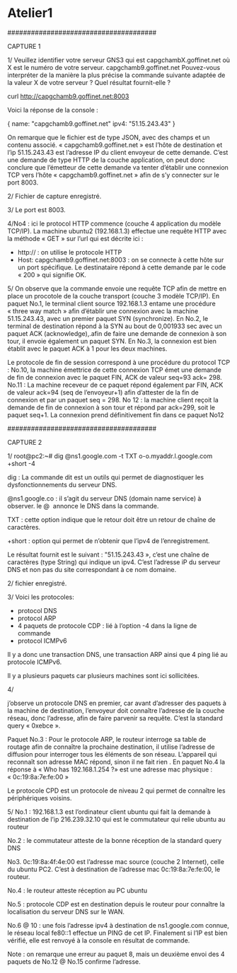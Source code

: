# Atelier1

######################################

CAPTURE 1

1/ Veuillez identifier votre serveur GNS3 qui est capgchambX.goffinet.net où X est le numéro de votre serveur. 
capgchamb9.goffinet.net
Pouvez-vous interpréter de la manière la plus précise la commande suivante adaptée de la valeur X de votre serveur ? Quel résultat fournit-elle ? 

curl http://capgchamb9.goffinet.net:8003

Voici la réponse de la console :

{
  name: "capgchamb9.goffinet.net"
  ipv4: "51.15.243.43"
}

On remarque que le fichier est de type JSON, avec des champs et un contenu associé. « capgchamb9.goffinet.net » est l’hôte de destination et l’ip 51.15.243.43 est l’adresse IP du client envoyeur de cette demande. C’est une demande de type HTTP de la couche application, on peut donc conclure que l’émetteur de cette demande va tenter d’établir une connexion TCP vers l’hôte « capgchamb9.goffinet.net » afin de s’y connecter sur le port 8003.

2/ Fichier de capture enregistré.

3/ Le port est 8003.

4/No4 : ici le protocol HTTP commence (couche 4 application du modèle TCP/IP). La machine ubuntu2 (192.168.1.3) effectue une requête HTTP avec la méthode « GET » sur l’url qui est décrite ici :
- http:// : on utilise le protocole HTTP
- Host: capgchamb9.goffinet.net:8003 : on se connecte à cette hôte sur un port spécifique.
Le destinataire répond à cette demande par le code « 200 » qui signifie OK.

5/ 
On observe que la commande envoie une requête TCP afin de mettre en place un procotole de la couche transport (couche 3 modèle TCP/IP).
En paquet No.1, le terminal client source 192.168.1.3 entame une procédure « three way match » afin d’établir une connexion avec la machine 51.15.243.43, avec un premier paquet SYN (synchronize).
En No.2, le terminal de destination répond à la SYN au bout de 0,001933 sec avec un paquet ACK (acknowledge),.afin de faire une demande de connexion à son tour, il envoie également un paquet SYN.
En No.3, la connexion est bien établit avec le paquet ACK à 1 pour les deux machines.

Le protocole de fin de session correspond à une procédure du protocol TCP :
No.10, la machine émettrice de cette connexion TCP émet une demande de fin de connexion avec le paquet FIN, ACK de valeur seq=93 ack= 298. 
No.11 : La machine receveur de ce paquet répond également par FIN, ACK de valeur ack=94 (seq de l’envoyeur+1) afin d’attester de la fin de connexion et par un paquet seq = 298.
No 12 : la machine client reçoit la demande de fin de connexion à son tour et répond par ack=299, soit le paquet seq+1.
La connexion prend définitivement fin dans ce paquet No12


######################################

CAPTURE 2

1/ root@pc2:~# dig @ns1.google.com -t TXT o-o.myaddr.l.google.com +short -4

dig : La commande dit est un outils qui permet de diagnostiquer les dysfonctionnements du serveur DNS.

@ns1.google.co : il s’agit du serveur DNS (domain name service) à observer. le @  annonce le DNS dans la commande.

TXT : cette option indique que le retour doit être un retour de chaîne de caractères.

+short : option qui permet de n’obtenir que l’ipv4 de l’enregistrement.

Le résultat fournit est le suivant : "51.15.243.43 », c’est une chaîne de caractères (type String) qui indique un ipv4. C’est l’adresse iP du serveur DNS et non pas du site correspondant à ce nom domaine.

2/ fichier enregistré.

3/ Voici les protocoles:
- protocol DNS
- protocol ARP
- 4 paquets de protocole CDP : lié à l’option -4 dans la ligne de commande
- protocol ICMPv6

 Il y a donc une transaction DNS, une transaction ARP ainsi que 4 ping lié au protocole ICMPv6.

Il y a plusieurs paquets car plusieurs machines sont ici sollicitées.

4/ 

j’observe un protocole DNS en premier, car avant d’adresser des paquets à la machine de destination, l’envoyeur doit connaître l’adresse de la couche réseau, donc l’adresse, afin de faire parvenir sa requête. C’est la standard query « 0xebce ».

Paquet No.3 : Pour le protocole ARP, le routeur interroge sa table de routage afin de connaître la prochaine destination, il utilise l’adresse de diffusion pour interroger tous les éléments de son réseau. L’appareil qui reconnaît son adresse MAC répond, sinon il ne fait rien . En paquet No.4 la réponse à « Who has 192.168.1.254 ?» est une adresse mac physique : « 0c:19:8a:7e:fe:00 »

Le protocole CPD est un protocole de niveau 2 qui permet de connaître les périphériques voisins.

5/
No.1 : 192.168.1.3 est l’ordinateur client ubuntu qui fait la demande à destination de l’ip 216.239.32.10 qui est le commutateur qui relie ubuntu au routeur

No.2 : le commutateur atteste de la bonne réception de la standard query DNS

No3. 0c:19:8a:4f:4e:00 est l’adresse mac source (couche 2 Internet), celle du ubuntu PC2. C’est à destination de l’adresse mac 0c:19:8a:7e:fe:00, le routeur.

No.4 : le routeur atteste réception au PC ubuntu 

No.5 : protocole CDP est en destination depuis le routeur pour connaître la localisation du serveur DNS sur le WAN. 

No.6 @ 10 : une fois l’adresse ipv4 à destination de ns1.google.com connue, le réseau local fe80::1 effectue un PING de cet IP. Finalement si l’IP est bien vérifié, elle est renvoyé à la console en résultat de commande.

Note : on remarque une erreur au paquet 8, mais un deuxième envoi des 4 paquets de No.12 @ No.15 confirme l’adresse.


